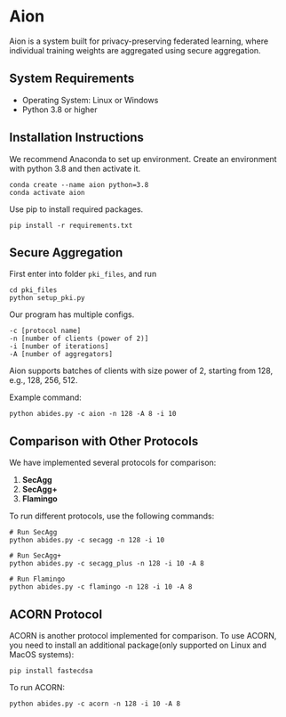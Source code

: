 # Aion

Aion is a system built for privacy-preserving federated learning, where individual training weights are aggregated using secure aggregation. 

## System Requirements

- Operating System: Linux or Windows
- Python 3.8 or higher

## Installation Instructions

We recommend Anaconda to set up environment.
Create an environment with python 3.8 and then activate it.

```
conda create --name aion python=3.8
conda activate aion
```

Use pip to install required packages.

```
pip install -r requirements.txt
```


## **Secure Aggregation**

First enter into folder `pki_files`, and run
```
cd pki_files
python setup_pki.py
```

Our program has multiple configs.

```
-c [protocol name] 
-n [number of clients (power of 2)]
-i [number of iterations] 
-A [number of aggregators]
```
Aion supports batches of clients with size power of 2, starting from 128,
e.g., 128, 256, 512.

Example command:
```
python abides.py -c aion -n 128 -A 8 -i 10 
```

## **Comparison with Other Protocols**

We have implemented several protocols for comparison:

1. **SecAgg**
2. **SecAgg+**
3. **Flamingo**

To run different protocols, use the following commands:

```
# Run SecAgg
python abides.py -c secagg -n 128 -i 10 

# Run SecAgg+
python abides.py -c secagg_plus -n 128 -i 10 -A 8

# Run Flamingo
python abides.py -c flamingo -n 128 -i 10 -A 8
```

## **ACORN Protocol**

ACORN is another protocol implemented for comparison. To use ACORN, you need to install an additional package(only supported on Linux and MacOS systems):

```
pip install fastecdsa
```

To run ACORN:
```
python abides.py -c acorn -n 128 -i 10 -A 8
```